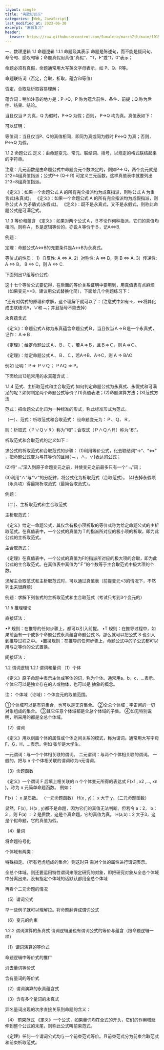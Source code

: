```yaml
---
layout: single
title: "离散知识点"
categories: [Web, JavaScript]
last_modified_at: 2023-06-30
excerpt: "离散复习"
header:
  teaser: https://raw.githubusercontent.com/Sumalene/march7th/main/101554245_p2.jpg
---
```



一、数理逻辑
1.1 命题逻辑
1.1.1 命题及其表示
命题是陈述句，而不能是疑问句、命令句、感叹句等；命题真假用真值“真假”、“T，F”或“1，0”表示；

命题必须有真假，命题通常用大写英文字母表示，如 P、Q、R等。

命题联结词（否定，合取，析取，蕴含和等值）

否定，合取及析取容易理解；

蕴含词：稍加注意的地方是：P→Q，P 称为蕴含前件、条件、前提；Q 称为后件、结果、结论。

当且仅当 P 为真，Q 为假时，P→Q 为假；否则， P→Q 均为真。真值表如下：

可以证明：

等值词：当且仅当P、Q的真值相同，即同为真或同为假时 P↔Q 为真；否则， P↔Q 为假。

1.1.2 命题公式
定义：由命题变元、常元、联结词、括号，以规定的格式联结起来的字符串。

注意：几元函数是由命题公式中命题变元个数决定的，例如P→ Q，两个变元就是2^2=4组真值指派；公式P→ (Q→ R) 可定义三元函数，这样真值表中就要列出2^3=8组真值指派。

《定义》：如果一个命题公式 A 的所有完全指派均为成真指派，则称公式 A 为重言式(永真式)。
《定义》：如果一个命题公式 A 的所有完全指派均为成假指派，则称公式 A 为矛盾式(永假式)。
《定义》：既不是永真式，又不是永假式，则称此命题公式是可满足式。

1.1.3 等价和蕴含
《定义》：如果对两个公式Ａ，Ｂ不论作何种指派，它们的真值均相同，则称Ａ，Ｂ是逻辑等价的，亦说Ａ等价于Ｂ，记A⇔B.

例题：

定理：命题公式A⇔B的充要条件是A↔B为永真式。

等价式的性质：
1）自反性: A ⇔ A.
2）对称性: A ⇔ B，则 B ⇔ A.
3）传递性: A ⇔ B， B ⇔ C，则 A ⇔ C.

下面列出17组等价公式:

这十七个等价公式要记得，在后面的等价关系证明中要用到，用真值表有点麻烦（如果变元>=3，建议用公式替换化简），下面给几个例题练习下：

*还有对偶式的原理和求解，这个理解下就可以了：（注意式中如有→，⇔将其化成由联结词Λ，∨和﹁；并且括号不能去掉）

永真蕴含式

《定义》：命题公式Ａ称为永真蕴含命题公式Ｂ，当且仅当Ａ→Ｂ是一个永真式，记作：Ａ=>Ｂ.

《定理》：给定命题公式Ａ、Ｂ、Ｃ，若Ａ=>Ｂ，且Ｂ=>Ｃ，则Ａ=>Ｃ。

《定理》：给定命题公式Ａ、Ｂ、Ｃ，若A=>B、A=>C，则 A => BΛC

例如 证明：Ｐ=> Ｐ∨Ｑ； ＰΛＱ => P。

下面给出13组常用的永真蕴含式：

1.1.4 范式、主析取范式和主合取范式
如何判定命题公式为永真式、永假式和可满足的呢？如何判定两个命题公式等价？(1)真值表法；(2)命题演算方法；(3)范式方法

范式：把命题公式化归为一种标准的形式，称此标准形式为范式。

（一）、范式：析取范式和合取范式：
设命题变元为：Ｐ、Ｑ、Ｒ，

则：析取式（Ｐ∨Ｑ∨Ｒ）称为“和”；合取式（Ｐ∧Ｑ∧Ｒ）称为“积”。

析取范式和合取范式的定义如下：

求公式的析取范式和合取范式的步骤：
(1)利用等价公式，化去联结词“→”、“⇔” ，把命题公式变为与其等价的且用{﹁ ，∧，∨}表达的公式；

(2)将“﹁”深入到原子命题变元之前，并使变元之前最多只有一个“﹁”词；

(3)利用“∧”与“∨”的分配律，将公式化为析取范式（合取范式）。
(4)去掉永假项（永真项）得最简析取范式（最简合取范式）。

例题：

（二）、主析取范式和主合取范式

主析取范式：

《定义》给定一命题公式，其仅含有极小项析取的等价式称为给定命题公式的主析取范式。在真值表中，一个公式的真值为Ｔ的指派所对应的极小项的析取，即为此公式的主析取范式。

主合取范式：

《定理》在真值表中，一个公式的真值为F的指派所对应的极大项的合取，即为此公式的主合取范式。在真值表中真值为“Ｆ”的个数等于主合取范式中极大项的个数。

求解主合取范式和主析取范式时，可以通过真值表（前提变元<3的情况下，不然列出来很麻烦）

例题：求解下列各式的主析取范式和主合取范式（考试只考到3个变元的）

1.1.5 推理理论

直接证法：

•P 规则：在推导的任何步骤上，都可以引入前提。
•T 规则：在推导过程中，如果前面有一个或多个命题公式永真蕴含命题公式 S，那么就可以把公式 S 也引入到推导过程之中。
•置换规则：在推导的任何步骤上，命题公式中的子公式都可以用与之等价的公式置换。

间接证法：

1.2 谓词逻辑
1.2.1 谓词和量词
（1）个体

《定义》原子命题中表示主体或客体的词，称为个体。通常用a，b，c，…表示。个体它可以是独立存在的人或物体，也可以是
抽象的概念。

注： 个体域（论域）：个体变元的取值范围。

①个体域可以是有穷集合，也可以是无穷集合。
②全总个体域：宇宙间的一切对象组成的集合。
③其它任意个体域都是全总个体域的子集。
④如无特别说明，所采用的都是全总个体域。

（2）谓词

《定义》用以刻画个体的属性或个体之间关系的模式，称为谓词。通常用大写字母 F，G，H，…表示。例如 张华是大学生。

一元谓词：与一个个体相关联的谓词。
二元谓词：与两个个体相关联的谓词。
一般的，把与 n 个个体相关联的谓词称为n元谓词。

（3）命题函数

《定义》一个谓词 F 后填上相关联的 n 个个体变元所得的表达式 F(x1 , x2 ,…, xn )，称为 n 元简单命题函数。
例如：

F(x) ： x 是质数。 （一元命题函数）
H(x , y)： x 大于 y。（二元命题函数）

显然，F(x)，H(x , y)都不是命题，因为它们的真值无法判断。但若令 a：2， b：3 ，则
F(a) ： 2 是质数，这是个真命题，它的真值为真。
H(a,b)：2 大于3，这是个假命题，它的真值为假。

（4）量词

将命题符号化

个体域有两类：

特殊指定。（所有老虎组成的集合）则这时只 需对个体的属性进行谓词表示。

全总个体域。则还要运用特性谓词来限定研究的对象，即把研究对象从全总个体域中分离出来。没有指定个体域的话默认都用全总个体域

再看个二元命题的情况

（5）谓词公式

举一些例子就可以理解拉。将命题翻译成谓词公式

（6）变元的约束

1.2.2 谓词演算的永真式
谓词逻辑里也有谓词公式的等价与蕴含（跟命题逻辑一样）

（1）谓词演算的等价式

命题逻辑中等价式的推广

消去量词等价式

含有量词的等价式

（2）谓词演算的永真蕴含式

（3）含有多个量词的永真式

异名量词出现的次序直接关系到命题的含义：

（4） 前束范式
《定义》一个公式，如果量词均在全式的开头，它们的作用域延伸到整个公式的末尾，则称此公式叫前束范式。

《定理》任何一个谓词公式均与一个前束范式等价。且前束范式分为前束合取范式和前束析取范式。

